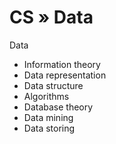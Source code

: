 # CS » Data


Data
* Information theory
* Data representation
* Data structure
* Algorithms
* Database theory
* Data mining
* Data storing
